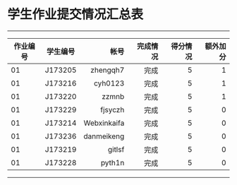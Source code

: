 # 学生作业提交情况汇总表
---
作业编号|学生编号|帐号|完成情况|得分情况|额外加分
---|:--:|---:|---:|---:|---:
01|J173205|zhengqh7|完成|5|1
01|J173216|cyh0123|完成|5|1
01|J173220|zzmnb|完成|5|1
01|J173229|fjsyczh|完成|5|0
01|J173214|Webxinkaifa|完成|5|0
01|J173236|danmeikeng|完成|5|0
01|J173219|gitlsf|完成|5|0
01|J173228|pyth1n|完成|5|0
---
